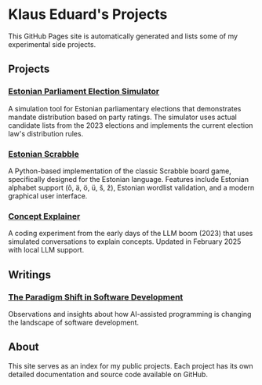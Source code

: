# Klaus Eduard's Projects

This GitHub Pages site is automatically generated and lists some of my experimental side projects.

## Projects

### [Estonian Parliament Election Simulator](https://klauseduard.github.io/eesti-valimissimulaator/)
A simulation tool for Estonian parliamentary elections that demonstrates mandate distribution based on party ratings. The simulator uses actual candidate lists from the 2023 elections and implements the current election law's distribution rules.

### [Estonian Scrabble](https://klauseduard.github.io/estonian-scrabble/)
A Python-based implementation of the classic Scrabble board game, specifically designed for the Estonian language. Features include Estonian alphabet support (õ, ä, ö, ü, š, ž), Estonian wordlist validation, and a modern graphical user interface.

### [Concept Explainer](https://klauseduard.github.io/concept-explainer/)
A coding experiment from the early days of the LLM boom (2023) that uses simulated conversations to explain concepts.
Updated in February 2025 with local LLM support.

## Writings

### [The Paradigm Shift in Software Development](https://klauseduard.github.io/ai-coding-insights/paradigm-shift.html)
Observations and insights about how AI-assisted programming is changing the landscape of software development.

## About

This site serves as an index for my public projects. Each project has its own detailed documentation and source code available on GitHub. 